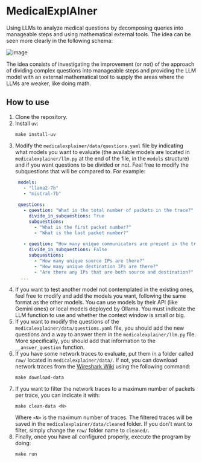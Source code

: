 # MedicalExplAIner
Using LLMs to analyze medical questions by decomposing queries into manageable steps and using mathematical external tools. The idea can be seen more clearly in the following schema:

![image](https://github.com/user-attachments/assets/acbefac2-6951-40e7-b7ad-e127092fa0b7)

The idea consists of investigating the improvement (or not) of the approach of dividing complex questions into manageable steps and providing the LLM model with an external mathematical tool to supply the areas where the LLMs are weaker, like doing math.

## How to use

1. Clone the repository.
2. Install `uv`:
   ```
   make install-uv
   ```
3. Modify the `medicalexplainer/data/questions.yaml` file by indicating what models you want to evaluate (the available models are located in `medicalexplainer/llm.py` at the end of the file, in the `models` structure) and if you want questions to be divided or not. Feel free to modify the subquestions that will be compared to. For example:
   ```yaml
    models:
      - "llama2-7b"
      - "mistral-7b"
    
    questions:
      - question: "What is the total number of packets in the trace?"
        divide_in_subquestions: True
        subquestions:
          - "What is the first packet number?"
          - "What is the last packet number?"
    
      - question: "How many unique communicators are present in the trace?"
        divide_in_subquestions: False
        subquestions:
          - "How many unique source IPs are there?"
          - "How many unique destination IPs are there?"
          - "Are there any IPs that are both source and destination?"
     ...
   ```
4. If you want to test another model not contemplated in the existing ones, feel free to modify and add the models you want, following the same format as the other models. You can use models by their API (like Gemini ones) or local models deployed by Ollama. You must indicate the LLM function to use and whether the context window is small or big.
5. If you want to modify the questions of the `medicalexplainer/data/questions.yaml` file, you should add the new questions and a way to answer them in the `medicalexplainer/llm.py` file. More specifically, you should add that information to the `__answer_question` function.
6. If you have some network traces to evaluate, put them in a folder called `raw/` located in `medicalexplainer/data/`. If not, you can download network traces from the [Wireshark Wiki](https://wiki.wireshark.org/samplecaptures) using the following command:
   ```
   make download-data
   ```
7. If you want to filter the network traces to a maximum number of packets per trace, you can indicate it with:
   ```
   make clean-data <N>
   ```
   Where `<N>` is the maximum number of traces. The filtered traces will be saved in the `medicalexplainer/data/cleaned` folder. If you don't want to filter, simply change the `raw/` folder name to `cleaned/`.
8. Finally, once you have all configured properly, execute the program by doing:
   ```
   make run
   ```
